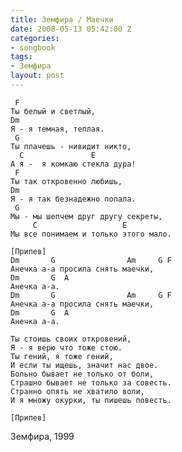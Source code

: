 ```yaml
---
title: Земфира / Маечки
date: 2008-05-13 05:42:00 Z
categories:
- songbook
tags:
- Земфира
layout: post
---
```


	 F
	Ты белый и светлый,
	Dm
	Я - я темная, теплая.
	 G
	Ты плачешь - нивидит никто,
	  C               E
	А я -  я комкаю стекла дура!
	 F
	Ты так откровенно любишь,
	Dm
	Я - я так безнадежно попала.
	 G
	Мы - мы шепчем друг другу секреты,
	     C                   E
	Мы все понимаем и только этого мало.
	
	[Припев]
	Dm       G                Am     G F
	Анечка а-а просила снять маечки,
	Dm       G  A
	Анечка а-а.
	Dm       G                Am     G F
	Анечка а-а просила снять маечки,
	Dm       G  A
	Анечка а-а.
	
	Ты стоишь своих откровений,
	Я - я верю что тоже стою.
	Ты гений, я тоже гений,
	И если ты ищешь, значит нас двое.
	Больно бывает не только от боли,
	Страшно бывает не только за совесть.
	Странно опять не хватило воли,
	И я множу окурки, ты пишешь повесть.
	
	[Припев]

Земфира, 1999

